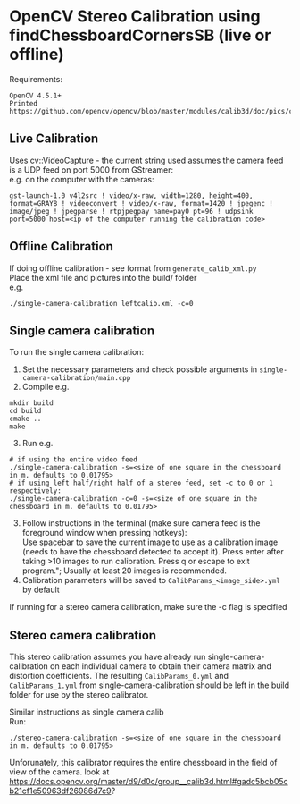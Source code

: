# OpenCV Stereo Calibration using findChessboardCornersSB (live or offline)

Requirements:
```
OpenCV 4.5.1+  
Printed https://github.com/opencv/opencv/blob/master/modules/calib3d/doc/pics/checkerboard_radon.png
```



## Live Calibration
Uses cv::VideoCapture - the current string used assumes the camera feed is a UDP feed on port 5000 from GStreamer:   
e.g. on the computer with the cameras:
```
gst-launch-1.0 v4l2src ! video/x-raw, width=1280, height=400, format=GRAY8 ! videoconvert ! video/x-raw, format=I420 ! jpegenc ! image/jpeg ! jpegparse ! rtpjpegpay name=pay0 pt=96 ! udpsink port=5000 host=<ip of the computer running the calibration code>
```
## Offline Calibration
If doing offline calibration - see format from `generate_calib_xml.py`   
Place the xml file and pictures into the build/ folder   
e.g.
```
./single-camera-calibration leftcalib.xml -c=0
```
## Single camera calibration
To run the single camera calibration:  
1. Set the necessary parameters and check possible arguments in `single-camera-calibration/main.cpp`    
2. Compile e.g.
```
mkdir build
cd build
cmake ..
make
```
3. Run e.g. 
```
# if using the entire video feed
./single-camera-calibration -s=<size of one square in the chessboard in m. defaults to 0.01795>
# if using left half/right half of a stereo feed, set -c to 0 or 1 respectively: 
./single-camera-calibration -c=0 -s=<size of one square in the chessboard in m. defaults to 0.01795>
```
3. Follow instructions in the terminal (make sure camera feed is the foreground window when pressing hotkeys):  
Use spacebar to save the current image to use as a calibration image (needs to have the chessboard detected to accept it). Press enter after taking >10 images to run calibration. Press q or escape to exit program."; Usually at least 20 images is recommended.
4. Calibration parameters will be saved to `CalibParams_<image_side>.yml` by default

If running for a stereo camera calibration, make sure the -c flag is specified 

## Stereo camera calibration
This stereo calibration assumes you have already run single-camera-calibration on each individual camera to obtain their camera matrix and distortion coefficients. The resulting `CalibParams_0.yml` and `CalibParams_1.yml` from single-camera-calibration should be left in the build folder for use by the stereo calibrator.

Similar instructions as single camera calib   
Run:
```
./stereo-camera-calibration -s=<size of one square in the chessboard in m. defaults to 0.01795>
```


Unforunately, this calibrator requires the entire chessboard in the field of view of the camera. look at <https://docs.opencv.org/master/d9/d0c/group__calib3d.html#gadc5bcb05cb21cf1e50963df26986d7c9>?
